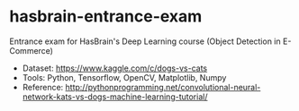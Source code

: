 # hasbrain-entrance-exam
Entrance exam for HasBrain's Deep Learning course (Object Detection in E-Commerce)

* Dataset: https://www.kaggle.com/c/dogs-vs-cats
* Tools: Python, Tensorflow, OpenCV, Matplotlib, Numpy
* Reference: http://pythonprogramming.net/convolutional-neural-network-kats-vs-dogs-machine-learning-tutorial/
